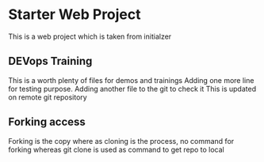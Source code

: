 # Starter Web Project

This is a web project which is taken from initialzer

## DEVops Training

This is a worth plenty of files for demos and trainings
Adding one more line for testing purpose.
Adding another file to the git to check it
This is updated on remote git repository

## Forking access

Forking is the copy where as cloning is the process, no command for forking whereas git clone is used as command to get repo to local
